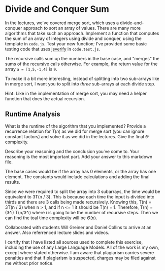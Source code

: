 # Divide and Conquer Sum

In the lectures, we've covered merge sort, which uses a divide-and-conquer
approach to sort an array of values. There are many more algorithms that take
such an approach. Implement a function that computes the sum of an array of
integers using divide and conquer, using the template in `code.js`. Test your
new function; I've provided some basic testing code that uses
[jsverify](https://jsverify.github.io/) in `code.test.js`.

The recursive calls sum up the numbers in the base case, and "merges" the sums
of the recursive calls otherwise. For example, the return value for the array `a
= [1,5,-1,4]` is `9`.

To make it a bit more interesting, instead of splitting into two sub-arrays like
in merge sort, I want you to split into *three* sub-arrays at each divide step.

Hint: Like in the implementation of merge sort, you may need a helper function
that does the actual recursion.

## Runtime Analysis

What is the runtime of the algorithm that you implemented? Provide a recurrence
relation for $T(n)$ as we did for merge sort (you can ignore constant factors)
and solve it as we did in the lectures. Give the final $\Theta$ complexity.

Describe your reasoning and the conclusion you've come to. Your reasoning is the
most important part. Add your answer to this markdown file.

The base cases would be if the array has 0 elements, or the array has one element. The constants would include calculations and adding the final results. 

Since we were required to split the array into 3 subarrays, the time would be equivalent to 3T(n / 3). This is because each time the input is divided into thirds and there are 3 calls being made recursively. Knowing this, T(n) = 3T(n / 3) when n > 1, and if n <= 1 it should be T(n) = 1. Therefore, T(n) = (3^i) T(n/3^i) where i is going to be the number of recursive steps. Then we can find the toal time complexity will be $\Theta(n)$.


Collaborated with students Will Greiner and Daniel Collins to arrive at an answer. Also referrenced lecture slides and videos. 

I certify that I have listed all sources used to complete this exercise, including the use
of any Large Language Models. All of the work is my own, except where stated
otherwise. I am aware that plagiarism carries severe penalties and that if plagiarism is
suspected, charges may be filed against me without prior notice.
